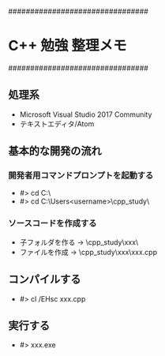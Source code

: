 ################################

# C++ 勉強 整理メモ

################################

## 処理系

* Microsoft Visual Studio 2017 Community
* テキストエディタ/Atom


## 基本的な開発の流れ

### 開発者用コマンドプロンプトを起動する
* #> cd C:\
* #> cd C:\Users\<username>\cpp_study\

### ソースコードを作成する
* 子フォルダを作る -> \cpp_study\xxx\
* ファイルを作成 -> \cpp_study\xxx\xxx.cpp

## コンパイルする
* #> cl /EHsc xxx.cpp

## 実行する
* #> xxx.exe
